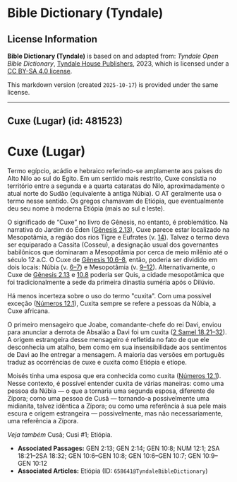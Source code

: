 # Bible Dictionary (Tyndale)

## License Information

**Bible Dictionary (Tyndale)** is based on and adapted from: _Tyndale Open Bible Dictionary_, [Tyndale House Publishers](https://tyndaleopenresources.com/), 2023, which is licensed under a [CC BY-SA 4.0 license](https://creativecommons.org/licenses/by-sa/4.0/legalcode.en).

This markdown version (created `2025-10-17`) is provided under the same license.



--------------------------------

## Cuxe (Lugar) (id: 481523)

Cuxe (Lugar)
============

Termo egípcio, acádio e hebraico referindo\-se amplamente aos países do Alto Nilo ao sul do Egito. Em um sentido mais restrito, Cuxe consistia no território entre a segunda e a quarta cataratas do Nilo, aproximadamente o atual norte do Sudão (equivalente à antiga Núbia). O AT geralmente usa o termo nesse sentido. Os gregos chamavam de Etiópia, que eventualmente deu seu nome à moderna Etiópia (mais ao sul e leste).

O significado de “Cuxe” no livro de Gênesis, no entanto, é problemático. Na narrativa do Jardim do Éden ([Gênesis 2\.13](https://ref.ly/Gen2:13)), Cuxe parece estar localizado na Mesopotâmia, a região dos rios Tigre e Eufrates (v. [14](https://ref.ly/Gen2:14)). Talvez o termo deva ser equiparado a Cassita (Cosseu), a designação usual dos governantes babilônicos que dominaram a Mesopotâmia por cerca de meio milênio até o século 12 a.C. O Cuxe de [Gênesis 10\.6–8](https://ref.ly/Gen10:6-Gen10:8), então, poderia ser dividido em dois locais: Núbia (v. [6–7](https://ref.ly/Gen10:6-Gen10:7)) e Mesopotâmia (v. [9–12](https://ref.ly/Gen10:9-Gen10:12)). Alternativamente, o Cuxe de [Gênesis 2\.13](https://ref.ly/Gen2:13) e [10\.8](https://ref.ly/Gen10:8) poderia ser Quis, a cidade mesopotâmica que foi tradicionalmente a sede da primeira dinastia suméria após o Dilúvio.

Há menos incerteza sobre o uso do termo "cuxita". Com uma possível exceção ([Números 12\.1](https://ref.ly/Num12:1)), Cuxita sempre se refere a pessoas da Núbia, a Cuxe africana.

O primeiro mensageiro que Joabe, comandante\-chefe do rei Davi, enviou para anunciar a derrota de Absalão a Davi foi um cuxita ([2 Samel 18\.21–32](https://ref.ly/2Sam18:21-2Sam18:32)). A origem estrangeira desse mensageiro é refletida no fato de que ele desconhecia um atalho, bem como em sua insensibilidade aos sentimentos de Davi ao lhe entregar a mensagem. A maioria das versões em português traduz as ocorrências de cuxe e cuxita como Etiópia e etíope.

Moisés tinha uma esposa que era conhecida como cuxita ([Números 12\.1](https://ref.ly/Num12:1)). Nesse contexto, é possível entender cuxita de várias maneiras: como uma pessoa da Núbia — o que a tornaria uma segunda esposa, diferente de Zípora; como uma pessoa de Cusã — tornando\-a possivelmente uma midianita, talvez idêntica a Zípora; ou como uma referência à sua pele mais escura e origem estrangeira — possivelmente, mas não necessariamente, uma referência a Zípora.

*Veja também* Cusã; Cusi \#1; Etiópia.

* **Associated Passages:** GEN 2:13; GEN 2:14; GEN 10:8; NUM 12:1; 2SA 18:21–2SA 18:32; GEN 10:6–GEN 10:8; GEN 10:6–GEN 10:7; GEN 10:9–GEN 10:12
* **Associated Articles:** Etiópia (ID: `658641@TyndaleBibleDictionary`)

